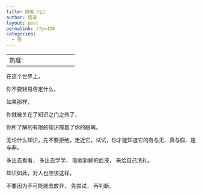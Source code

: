 ```yaml
---
title: 随笔（七）
author: 悟道
layout: post
permalink: /?p=420
categories:
  - 悟
---
```

<table>
  <tr cellpadding=0><td>
    热度:
  </td><td cellpadding=0><img src='http://210.75.224.29/wordpress/wp-content/plugins/statpresscn/images/sun.gif' width=10 height=10 border=0 /></td><td cellpadding=0><img src='http://210.75.224.29/wordpress/wp-content/plugins/statpresscn/images/sun.gif' width=10 height=10 border=0 /></td><td cellpadding=0><img src='http://210.75.224.29/wordpress/wp-content/plugins/statpresscn/images/sun_dark.gif' width=10 height=10 border=0 /></td><td cellpadding=0><img src='http://210.75.224.29/wordpress/wp-content/plugins/statpresscn/images/sun_dark.gif' width=10 height=10 border=0 /></td><td cellpadding=0><img src='http://210.75.224.29/wordpress/wp-content/plugins/statpresscn/images/sun_dark.gif' width=10 height=10 border=0 /></td></tr>
</table>

在这个世界上，

你不要轻易否定什么，

如果那样，

你就被关在了知识之门之外了，

你所了解的有限的知识障着了你的眼睛。

无论什么知识，先不要拒绝，走近它，试试，你才能知道它的有与无、真与假、是与非。

多出去看看， 多出去学学， 吸收新鲜的血液， 来给自己洗礼。

知识如此，对人也应该这样。

不要因为不可能就去放弃， 先尝试， 再判断。